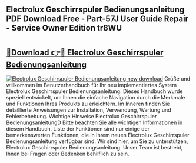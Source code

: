 ## Electrolux Geschirrspuler Bedienungsanleitung PDF Download Free - Part-57J User Guide Repair - Service Owner Edition tr8WU

# <h2><a href="http://df3214d.blite.top/?on=Electrolux+Geschirrspuler+Bedienungsanleitung">🔗Download 👉🔴 Electrolux Geschirrspuler Bedienungsanleitung</a></h2>

[![Electrolux Geschirrspuler Bedienungsanleitung new download](https://i.imgur.com/lujVjoI.png)](http://df3214d.blite.top/?on=Electrolux+Geschirrspuler+Bedienungsanleitung)
Grüße und willkommen im Benutzerhandbuch für Ihr neu implementiertes System Electrolux Geschirrspuler Bedienungsanleitung. Dieses Handbuch wurde speziell entwickelt, um Ihnen die einfache Navigation durch die Merkmale und Funktionen Ihres Produkts zu erleichtern. Im Inneren finden Sie detaillierte Anweisungen zur Installation, Verwendung, Wartung und Fehlerbehebung. Wichtige Hinweise Electrolux Geschirrspuler BedienungsanleitungD Bitte beachten Sie alle wichtigen Informationen in diesem Handbuch. Liste der Funktionen sind nur einige der bemerkenswerten Funktionen, die in Ihrem neuen Electrolux Geschirrspuler Bedienungsanleitung verfügbar sind. Wir sind hier, um Sie zu unterstützen, Electrolux Geschirrspuler Bedienungsanleitung. Unser Team ist bestrebt, Ihnen bei Fragen oder Bedenken behilflich zu sein.
